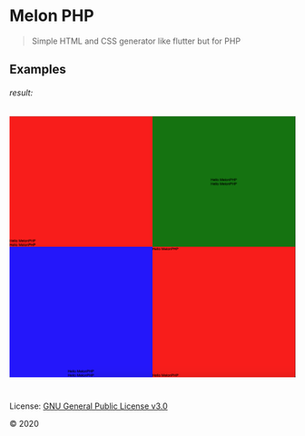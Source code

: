 # Melon PHP

> Simple HTML and CSS generator like flutter but for PHP

## Examples


###### result:

![](https://github.com/MelonPHP/MelonPHP/blob/stable/.assets/ex_3.png)

#

License: [GNU General Public License v3.0](LICENSE)

© 2020
